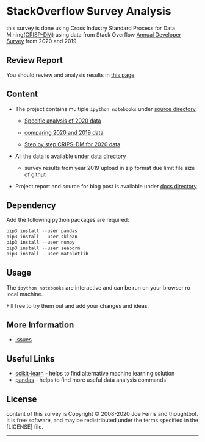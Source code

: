 # StackOverflow Survey Analysis

this survey is done using Cross Industry Standard Process for Data Mining[(CRISP-DM)](https://en.wikipedia.org/wiki/Cross-industry_standard_process_for_data_mining) using data from Stack Overflow [Annual Developer Survey](https://insights.stackoverflow.com/survey)
 from 2020 and 2019.


Review Report
-------------

You should review and analysis results in [this page](https://raminzohouri.github.io/stackoverflow_survey_analysis/).

Content
-------
* The project contains multiple `ipython notebooks` under [source directory](https://github.com/raminzohouri/stackoverflow_survey_analysis/tree/master/src)

    * [Specific analysis of 2020 data](https://github.com/raminzohouri/stackoverflow_survey_analysis/blob/master/src/stackoverflow_survey_analysis_2020.ipynb)

    * [comparing 2020 and 2019 data](https://github.com/raminzohouri/stackoverflow_survey_analysis/blob/master/src/compare_surveys.ipynb)

    * [Step by step CRIPS-DM for 2020 data](https://github.com/raminzohouri/stackoverflow_survey_analysis/blob/master/src/crisp-dm-steps.ipynb)

* All the data is available under [data directory](https://github.com/raminzohouri/stackoverflow_survey_analysis/tree/master/data)
    * survey results from year 2019 upload in zip format due limit file size of [githut](https://github.com)
    
* Project report and source for blog post is available under [docs directory](https://github.com/raminzohouri/stackoverflow_survey_analysis/tree/master/docs)

Dependency
--------

Add the following python packages are required:

```python
pip3 install --user pandas
pip3 install --user sklean
pip3 install --user numpy
pip3 install --user seaborn
pip3 install --user matplotlib
```

Usage
--------

The `ipython notebooks` are interactive and can be run on your browser ro local machine.

Fill free to try them out and add your changes and ideas.


More Information
----------------

* [Issues](https://github.com/raminzohouri/stackoverflow_survey_analysis/issues)


Useful Links
------------

* [scikit-learn](https://scikit-learn.org/stable/) - helps to find alternative machine learning solution
* [pandas](https://pandas.pydata.org/) - helps to find more useful data analysis commands

License
-------

content of this survey is Copyright © 2008-2020 Joe Ferris and thoughtbot. It is free
software, and may be redistributed under the terms specified in the
[LICENSE] file.



----------------
